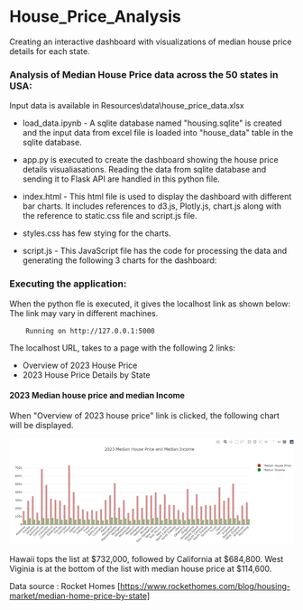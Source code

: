 # House_Price_Analysis
Creating an interactive dashboard with visualizations of median house price details for each state.

### Analysis of Median House Price data across the 50 states in USA:

Input data is available in Resources\data\house_price_data.xlsx

- load_data.ipynb - A sqlite database named "housing.sqlite" is created and the input data from excel file is loaded into "house_data" table in the sqlite database.

- app.py is executed to create the dashboard showing the house price details visualiasations. Reading the data from sqlite database and sending it to Flask API are handled in this python file.

- index.html - This html file is used to display the dashboard with different bar charts. It includes references to d3.js, Plotly.js, chart.js along with the reference to static.css file and script.js file.

- styles.css has few stying for the charts.

- script.js - This JavaScript file has the code for processing the data and generating the following 3 charts for the dashboard:

### Executing the application:

When the python fle is executed, it gives the localhost link as shown below: The link may vary in different machines.

        Running on http://127.0.0.1:5000

The localhost URL, takes to a page with the following 2 links:

* Overview of 2023 House Price
* 2023 House Price Details by State

#### 2023 Median house price and median Income

When "Overview of 2023 house price" link is clicked, the following chart will be displayed.

![Alt text](image.png)

Hawaii tops the list at $732,000, followed by California at $684,800. West Viginia is at the bottom of the list with median house price at $114,600.



Data source : Rocket Homes [https://www.rockethomes.com/blog/housing-market/median-home-price-by-state]